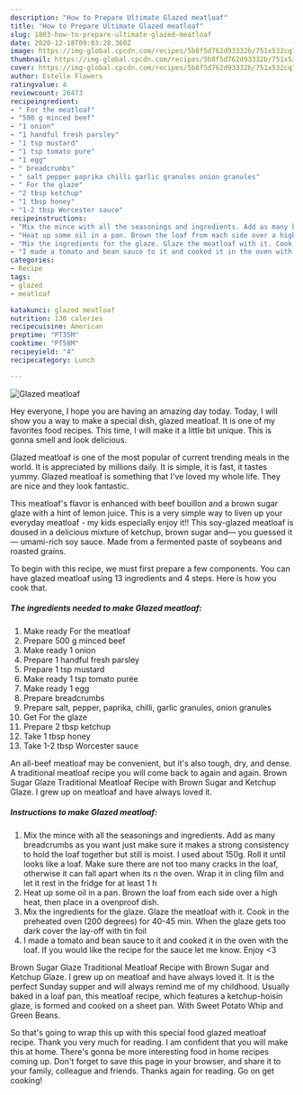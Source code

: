 ```yaml
---
description: "How to Prepare Ultimate Glazed meatloaf"
title: "How to Prepare Ultimate Glazed meatloaf"
slug: 1803-how-to-prepare-ultimate-glazed-meatloaf
date: 2020-12-18T09:03:28.360Z
image: https://img-global.cpcdn.com/recipes/5b8f5d762d93332b/751x532cq70/glazed-meatloaf-recipe-main-photo.jpg
thumbnail: https://img-global.cpcdn.com/recipes/5b8f5d762d93332b/751x532cq70/glazed-meatloaf-recipe-main-photo.jpg
cover: https://img-global.cpcdn.com/recipes/5b8f5d762d93332b/751x532cq70/glazed-meatloaf-recipe-main-photo.jpg
author: Estelle Flowers
ratingvalue: 4
reviewcount: 26473
recipeingredient:
- " For the meatloaf"
- "500 g minced beef"
- "1 onion"
- "1 handful fresh parsley"
- "1 tsp mustard"
- "1 tsp tomato pure"
- "1 egg"
- " breadcrumbs"
- " salt pepper paprika chilli garlic granules onion granules"
- " For the glaze"
- "2 tbsp ketchup"
- "1 tbsp honey"
- "1-2 tbsp Worcester sauce"
recipeinstructions:
- "Mix the mince with all the seasonings and ingredients. Add as many breadcrumbs as you want just make sure it makes a strong consistency to hold the loaf together but still is moist. I used about 150g. Roll it until looks like a loaf. Make sure there are not too many cracks in the loaf, otherwise it can fall apart when its n the oven. Wrap it in cling film and let it rest in the fridge for at least 1 h"
- "Heat up some oil in a pan. Brown the loaf from each side over a high heat, then place in a ovenproof dish."
- "Mix the ingredients for the glaze. Glaze the meatloaf with it. Cook in the preheated oven (200 degrees) for 40-45 min. When the glaze gets too dark cover the lay-off with tin foil"
- "I made a tomato and bean sauce to it and cooked it in the oven with the loaf. If you would like the recipe for the sauce let me know. Enjoy &lt;3"
categories:
- Recipe
tags:
- glazed
- meatloaf

katakunci: glazed meatloaf 
nutrition: 130 calories
recipecuisine: American
preptime: "PT35M"
cooktime: "PT58M"
recipeyield: "4"
recipecategory: Lunch

---
```



![Glazed meatloaf](https://img-global.cpcdn.com/recipes/5b8f5d762d93332b/751x532cq70/glazed-meatloaf-recipe-main-photo.jpg)

Hey everyone, I hope you are having an amazing day today. Today, I will show you a way to make a special dish, glazed meatloaf. It is one of my favorites food recipes. This time, I will make it a little bit unique. This is gonna smell and look delicious.

Glazed meatloaf is one of the most popular of current trending meals in the world. It is appreciated by millions daily. It is simple, it is fast, it tastes yummy. Glazed meatloaf is something that I've loved my whole life. They are nice and they look fantastic.

This meatloaf&#39;s flavor is enhanced with beef bouillon and a brown sugar glaze with a hint of lemon juice. This is a very simple way to liven up your everyday meatloaf - my kids especially enjoy it!! This soy-glazed meatloaf is doused in a delicious mixture of ketchup, brown sugar and— you guessed it— umami-rich soy sauce. Made from a fermented paste of soybeans and roasted grains.


To begin with this recipe, we must first prepare a few components. You can have glazed meatloaf using 13 ingredients and 4 steps. Here is how you cook that.

<!--inarticleads1-->

##### The ingredients needed to make Glazed meatloaf:

1. Make ready  For the meatloaf
1. Prepare 500 g minced beef
1. Make ready 1 onion
1. Prepare 1 handful fresh parsley
1. Prepare 1 tsp mustard
1. Make ready 1 tsp tomato purée
1. Make ready 1 egg
1. Prepare  breadcrumbs
1. Prepare  salt, pepper, paprika, chilli, garlic granules, onion granules
1. Get  For the glaze
1. Prepare 2 tbsp ketchup
1. Take 1 tbsp honey
1. Take 1-2 tbsp Worcester sauce


An all-beef meatloaf may be convenient, but it&#39;s also tough, dry, and dense. A traditional meatloaf recipe you will come back to again and again. Brown Sugar Glaze Traditional Meatloaf Recipe with Brown Sugar and Ketchup Glaze. I grew up on meatloaf and have always loved it. 

<!--inarticleads2-->

##### Instructions to make Glazed meatloaf:

1. Mix the mince with all the seasonings and ingredients. Add as many breadcrumbs as you want just make sure it makes a strong consistency to hold the loaf together but still is moist. I used about 150g. Roll it until looks like a loaf. Make sure there are not too many cracks in the loaf, otherwise it can fall apart when its n the oven. Wrap it in cling film and let it rest in the fridge for at least 1 h
1. Heat up some oil in a pan. Brown the loaf from each side over a high heat, then place in a ovenproof dish.
1. Mix the ingredients for the glaze. Glaze the meatloaf with it. Cook in the preheated oven (200 degrees) for 40-45 min. When the glaze gets too dark cover the lay-off with tin foil
1. I made a tomato and bean sauce to it and cooked it in the oven with the loaf. If you would like the recipe for the sauce let me know. Enjoy &lt;3


Brown Sugar Glaze Traditional Meatloaf Recipe with Brown Sugar and Ketchup Glaze. I grew up on meatloaf and have always loved it. It is the perfect Sunday supper and will always remind me of my childhood. Usually baked in a loaf pan, this meatloaf recipe, which features a ketchup-hoisin glaze, is formed and cooked on a sheet pan. With Sweet Potato Whip and Green Beans. 

So that's going to wrap this up with this special food glazed meatloaf recipe. Thank you very much for reading. I am confident that you will make this at home. There's gonna be more interesting food in home recipes coming up. Don't forget to save this page in your browser, and share it to your family, colleague and friends. Thanks again for reading. Go on get cooking!
